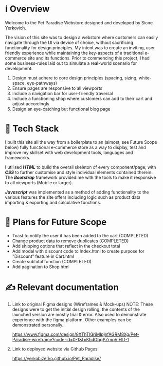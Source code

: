# ℹ️ **Overview**

Welcome to the Pet Paradise Webstore designed and developed by Sione Yerkovich.

The vision of this site was to design a webstore where customers can easily navigate through the UI via device of choice, without sacrificing functionality for design principles. My intent was to create an inviting, user friendly experience while maintaining
the key-aspects of a traditional e-commerce site and its functions. Prior to commencing this project, I had some business-rules laid out to simulate a real-world scenario for development:

1. Design must adhere to core design principles (spacing, sizing, white-space, eye-pathways)
2. Ensure pages are responsive to all viewports
3. Include a navigation bar for user-friendly traversal
4. Include a functioning shop where customers can add to their cart and adjust accordingly
5. Design an eye-catching but functional blog page

# 🚀 **Tech Stack**

I built this site all the way from a boilerplate to an (almost, see Future Scope below) fully functional e-commerce store as a way to display, test and improve my skillset with web development tools, languages and frameworks.

I utilised ***HTML*** to build the overall skeleton of every component/page; with ***CSS*** to further customise and style individual elements contained therein. The ***Bootstrap*** framework provided me with the tools to make it responsive to all viewports (Mobile or larger).

***Javascript*** was implemented as a method of adding functionality to the various features the site offers including logic such as product data importing & exporting and calculative functions.

# 🌟 **Plans for Future Scope**

- Toast to notify the user it has been added to the cart (COMPLETED)
- Change product data to remove duplicates (COMPLETED)
- Add shipping options that reflect in the checkout total
- Add modal with discount code to Index.html to create purpose for "Discount" feature in Cart.html
- Create subtotal function (COMPLETED)
- Add pagination to Shop.html

# ✍️ **Relevant documentation**
1. Link to original Figma designs (Wireframes & Mock-ups) NOTE: These designs were to get the initial design rolling, the contents of the launched version are mostly trial & error. Also used to demonstrate experience with the figma platform. Other examples can be demonstrated personally.
   
   https://www.figma.com/design/8XThTIGriMIpjnfAGRM8Xg/Pet-Paradise-wireframe?node-id=0-1&t=KhdObgPZrnpViElD-1

2. Link to deployed website via Github Pages:

   https://yerkobizerko.github.io/Pet_Paradise/
